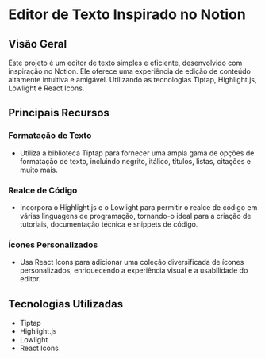 # Editor de Texto Inspirado no Notion

## Visão Geral

Este projeto é um editor de texto simples e eficiente, desenvolvido com inspiração no Notion. Ele oferece uma experiência de edição de conteúdo altamente intuitiva e amigável. Utilizando as tecnologias Tiptap, Highlight.js, Lowlight e React Icons.

## Principais Recursos

### Formatação de Texto

- Utiliza a biblioteca Tiptap para fornecer uma ampla gama de opções de formatação de texto, incluindo negrito, itálico, títulos, listas, citações e muito mais.

### Realce de Código

- Incorpora o Highlight.js e o Lowlight para permitir o realce de código em várias linguagens de programação, tornando-o ideal para a criação de tutoriais, documentação técnica e snippets de código.

### Ícones Personalizados

- Usa React Icons para adicionar uma coleção diversificada de ícones personalizados, enriquecendo a experiência visual e a usabilidade do editor.

## Tecnologias Utilizadas

- Tiptap
- Highlight.js
- Lowlight
- React Icons
